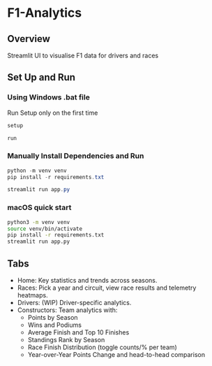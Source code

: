 # F1-Analytics
## Overview
Streamlit UI to visualise F1 data for drivers and races
## Set Up and Run
### Using Windows .bat file
Run Setup only on the first time
```powershell
setup
```
```powershell
run
```
### Manually Install Dependencies and Run
```powershell
python -m venv venv
pip install -r requirements.txt
```
```powershell
streamlit run app.py
```

### macOS quick start
```bash
python3 -m venv venv
source venv/bin/activate
pip install -r requirements.txt
streamlit run app.py
```


## Tabs
- Home: Key statistics and trends across seasons.
- Races: Pick a year and circuit, view race results and telemetry heatmaps.
- Drivers: (WIP) Driver-specific analytics.
- Constructors: Team analytics with:
	- Points by Season
	- Wins and Podiums
	- Average Finish and Top 10 Finishes
	- Standings Rank by Season
	- Race Finish Distribution (toggle counts/% per team)
	- Year-over-Year Points Change and head-to-head comparison
